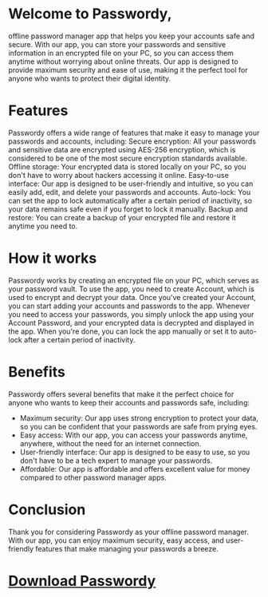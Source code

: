 # Welcome to Passwordy,
offline password manager app that helps you keep your accounts safe and secure.
With our app, you can store your passwords and sensitive information in an encrypted file on your PC, so you can access them anytime without worrying about online threats.
Our app is designed to provide maximum security and ease of use, making it the perfect tool for anyone who wants to protect their digital identity.
# Features

Passwordy offers a wide range of features that make it easy to manage your passwords and accounts, including:
Secure encryption: All your passwords and sensitive data are encrypted using AES-256 encryption, which is considered to be one of the most secure encryption standards available.
Offline storage: Your encrypted data is stored locally on your PC, so you don't have to worry about hackers accessing it online.
Easy-to-use interface: Our app is designed to be user-friendly and intuitive, so you can easily add, edit, and delete your passwords and accounts.
Auto-lock: You can set the app to lock automatically after a certain period of inactivity, so your data remains safe even if you forget to lock it manually.
Backup and restore: You can create a backup of your encrypted file and restore it anytime you need to.
# How it works

Passwordy works by creating an encrypted file on your PC, which serves as your password vault.
To use the app, you need to create Account, which is used to encrypt and decrypt your data.
Once you've created your Account, you can start adding your accounts and passwords to the app.
Whenever you need to access your passwords, you simply unlock the app using your Account Password, and your encrypted data is decrypted and displayed in the app.
When you're done, you can lock the app manually or set it to auto-lock after a certain period of inactivity.
# Benefits

Passwordy offers several benefits that make it the perfect choice for anyone who wants to keep their accounts and passwords safe, including:
* Maximum security: Our app uses strong encryption to protect your data, so you can be confident that your passwords are safe from prying eyes.
* Easy access: With our app, you can access your passwords anytime, anywhere, without the need for an internet connection.
* User-friendly interface: Our app is designed to be easy to use, so you don't have to be a tech expert to manage your passwords.
* Affordable: Our app is affordable and offers excellent value for money compared to other password manager apps.
# Conclusion
Thank you for considering Passwordy as your offline password manager.
With our app, you can enjoy maximum security, easy access, and user-friendly features that make managing your passwords a breeze.
# [Download Passwordy](https://github.com/SHETER0/Passwordy/archive/refs/heads/main.zip)
